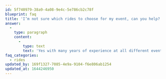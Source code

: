 ```yaml
---
id: 5f740979-38a9-4a08-9e4c-5e786cb2c78f
blueprint: faq
title: 'I’m not sure which rides to choose for my event, can you help?'
answer:
  -
    type: paragraph
    content:
      -
        type: text
        text: 'Yes with many years of experience at all different events just provide us with a few details about your event and we can recommend which rides will work best.'
faq_categories:
  - rides
updated_by: 169f1327-7085-4e9a-9104-f6e806ab1254
updated_at: 1644246950
---
```

